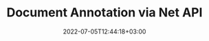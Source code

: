---
############################# Static ############################
layout: "product"
date: 2022-07-05T12:44:18+03:00
draft: false

product: "Annotation"
product_tag: "annotation"
platform: "Net"
platform_tag: "net"

############################# Head ############################
head_title: "Net Document Annotation API | View & Annotate PDF Word Excel PPTX Images"
head_description: "Net Document Annotation API. View, tag, comment & annotate PDF Word DOCX, Excel XLSX, PPTX, EML EMLX, VSS VSD, OTP, CAD & image file formats."

############################# Header ############################
title: "Document Annotation via Net API"
description: "Build Net Applications with capabilities to View & Annotate PDF, HTML, MS Office and other document formats without installing any external software."
button:
    enable: true
    icon: "fas fa-arrow-down"
    label: "Download Free Trial"
    link: "https://downloads.groupdocs.com/annotation/net"

############################# SubMenu ############################
submenu:
    enable: true
    
    left:
        img_alt: "GroupDocs.Annotation for Net"
        image: "https://www.groupdocs.cloud/templates/groupdocs/images/product-logos/groupdocs-annotation-net.png"
        product: "GroupDocs.Annotation"
        platform: "Net"

    middle:
        button:
            # button loop
            - link: "#overview"
              text: "Overview"

            # button loop
            - link: "#features"
              text: "Features"

            # button loop
            - link: "#support"
              text: "Support"

            # button loop
            - link: "https://products.groupdocs.app/annotation"
              text: "Live Demo"

            # button loop
            - link: "https://purchase.groupdocs.com/pricing/annotation/net"
              text: "Pricing"

    right:
        link_download: "https://downloads.groupdocs.com/annotation"
        link_learn: "https://docs.groupdocs.com/annotation/net/"
        link_buy: "https://purchase.groupdocs.com"

############################# Overview ############################
overview:
    enable: true
    content: |
      GroupDocs.Annotation Net API is a product that allows you to work with annotations in documents on different platforms and operating systems, such as Android, MacOS, Linux, Windows. GroupDocs.Annotation provides a library with simple API that gives many advantages: for example, if you need to keep the data confidential or choose how much power you need to work with the library, or partially change the work with annotations, the library is very lightweight and flexible.

        GroupDocs.Annotation for Net API allows you to work with different types of annotations, which includes: Text, Polyline, Area, Underline, Point, Watermark, Arrow, Ellipse, Text Replacement, Distance, Text Field, Resource Redaction etc. And supports most popular documents formats such as: PDF, HTML, Microsoft Office Word, Excel spreadsheets, PowerPoint presentations, Visio, Outlook emails, images, metafiles, CAD drawing and various other formats. The API provides the ability to get thumbnails of document pages and supports importing and exporting annotation to and from PDF files.

        Using library, you can [add](/annotation/net/add/bmp/), [edit](/annotation/net/edit/bmp/), [extract](/annotation/net/extract/bmp/) and [delete](/annotation/net/remove/bmp/) annotations from documents, rotate documents, change thumbnails solution and this is not a complete list of all the possibilities. It also offers a comprehensive set of data objects to customize annotation properties as per your requirements within all supported document formats.

        Working with the GroupDocs.Annotation for Net API is very simple and consists of just a few basic steps. At first you need to setup a license, then select the file which you want to work with, then manipulate somehow with document annotations (delete/edit/extract/delete) and save the result. For more information please see product [documentation](https://docs.groupdocs.com/annotation/net/getting-started/) or our [examples](https://github.com/groupdocs-annotation/GroupDocs.Annotation-for-.Net) set.

        GroupDocs.Annotation is regularly updated and provides support for its customers, you are always welcome to ask us a questions or send your ideas or tell us about your needs for something new and we will gladly implement it in our new versions.
    tabs:
      enable: true
      
      ## TAB ONE ##
      tab_one:
        description: |
          Following is an overview of GroupDocs.Annotation for Net:
      
        right:
          enable: true
          icon: "fab fa-html5"
          title: "Overview"
          content: |
            * Add Annotations
            * Export Annotations
            * Import Annotations
            * Reply Based Comments
            * Annotation Compatibility
      
      ## TAB TWO ##
      tab_two:
        description: |
          GroupDocs.Annotation for Net supports all popular [document file formats](https://docs.groupdocs.com/annotation/net/supported-document-formats/) including: Microsoft Office, PDF, images and many others.
        left:
          enable: true
          table:
            # table loop
            - title: "Microsoft Office Formats"
              content: |
                * **Word**: [DOC](/annotation/net/add/doc/), [DOCX](/annotation/net/add/docx/), [DOCM](/annotation/net/add/docm/), [DOT](/annotation/net/add/dot/), [DOTX](/annotation/net/add/dotx/), [RTF](/annotation/net/add/rtf/)
                * **Excel**: [XLS](/annotation/net/add/xls/), [XLSX](/annotation/net/add/xlsx/), [XLSB](/annotation/net/add/xlsb/), [XLSM](/annotation/net/add/xlsm/)
                * **PowerPoint**: [PPT](/annotation/net/add/ppt/), [PPTX](/annotation/net/add/pptx/), [PPS](/annotation/net/add/pps/), [PPSX](/annotation/net/add/ppsx/), [POTM](/annotation/net/add/potm/), [POTX](/annotation/net/add/potx/), [PPSM](/annotation/net/add/ppsm/), [PPTM](/annotation/net/add/pptm/), [WMF](/annotation/net/add/wmf/), [EMF](/annotation/net/add/emf/)
                * **Outlook**: [EML](/annotation/net/add/eml/), [EMLX](/annotation/net/add/emlx/), [MSG](/annotation/net/add/msg/)
                * **Visio**: [VSS](/annotation/net/add/vss/), [VST](/annotation/net/add/vst/), [VSD](/annotation/net/add/vsd/), [VSDX](/annotation/net/add/vsdx/), [VSX](/annotation/net/add/vsx/)

        right:
          enable: true
          table:
            # table loop
            - title: "Other Formats"
              content: |
                * **Portable**: [PDF](/annotation/net/add/pdf/) (PDF/A-1a, PDF/A-1b, PDF/A-2a)
                * **OpenDocument**: [ODT](/annotation/net/add/odt/), [ODS](/annotation/net/add/ods/), [ODP](/annotation/net/add/odp/)
                * **Images**: [BMP](/annotation/net/add/bmp/), [JPG](/annotation/net/add/jpg/), [JPEG](/annotation/net/add/jpeg/), [TIFF](/annotation/net/add/tiff/), [TIF](/annotation/net/add/tif/), [PNG](/annotation/net/add/png/), [GIF](/annotation/net/add/gif/), [DCM](/annotation/net/add/dcm/), [DICOM](/annotation/net/add/dicom/)
                * **AutoCAD**: [DWG](/annotation/net/add/dwg/), [DXF](/annotation/net/add/dxf/), [CAD](/annotation/net/add/cad/)
                * **Other**: [HTM](/annotation/net/add/htm/), [HTML](/annotation/net/add/html/), [CSV](/annotation/net/add/csv/), [DJVU](/annotation/net/add/djvu/), [OTP](/annotation/net/add/otp/), [OTT](/annotation/net/add/ott/)

      ## TAB THREE ##
      tab_three:
        description: |
          GroupDocs.Annotation for Net supports following Operating Systems, Frameworks & Package Managers:
      
        left:
          enable: true
          table:
            # table loop
            - icon: "fab fa-windows"
              title: "Operating Systems"
              content: |
                * Windows Desktop (x86 & x64)
                * Windows Server (x86 & x64)
                * Windows Azure
                * Linux
                * MacOS

            # table loop
            - icon: "fas fa-code"
              title: "Supported Frameworks"
              content: |
                * .NET Standard 2.0
                * .NET Framework 2.0 or higher
                * .NET Core 2.0 or higher
                * Mono Framework 1.2 or higher

        right:
          enable: true
          table:
            # table loop
            - icon: "fas fa-box"
              title: "Package Manager"
              content: |
                * NuGet
            
            # table loop
            - icon: "fas fa-tools"
              title: "Development Environments"
              content: |
                * Microsoft Visual Studio
                * Xamarin.Android
                * Xamarin.IOS
                * Xamarin.Mac
                * MonoDevelop

############################# Features ############################
features:
    enable: true
    title: "GroupDocs.Annotation for Net Features"

    feature:
      # feature loop
      - icon: "fas fa-copy"
        link: "https://docs.groupdocs.com/annotation/net/basic-usage/"
        content: "Add, Edit & Remove Annotations and Replies"

      # feature loop
      - icon: "fas fa-eye"
        link: "https://docs.groupdocs.com/annotation/net/export-annotations/"
        content: "Export Annotations to Document"

      # feature loop
      - icon: "fas fa-bolt"
        link: "Evaluation Limitations and Licensing of GroupDocs.Annotation"
        content: "Metered License – Controlled Billing by Paying According to API Usage"
      
      # feature loop
      - icon: "fas fa-code"
        link: "https://docs.groupdocs.com/annotation/net/extract-annotations-from-document/"
        content: "Single Function Call to Fetch All Annotations of a Document"

      # feature loop
      - icon: "fas fa-cloud"
        link: "https://docs.groupdocs.com/annotation/net/add-point-annotation/"
        content: "Assign Value to Point Annotation or Move Existing Point Value"

      # feature loop
      - icon: "fas fa-remove-format"
        link: "https://docs.groupdocs.com/annotation/net/add-link-annotation/"
        content: "Add Link Annotation to PDF, Word & PowerPoint Slides"

      # feature loop
      - icon: "fas fa-comment-slash"
        link: "https://docs.groupdocs.com/annotation/net/basic-usage/"
        content: "Set Background Color of an Annotation or Remove all the Annotations from Document"

      # feature loop
      - icon: "fas fa-border-all"
        link: "https://docs.groupdocs.com/annotation/net/generate-document-pages-preview/"
        content: "Annotate PDF files with Accuracy – Get Image Representation of PDF Document & Cache Page Previews"

      # feature loop
      - icon: "fas fa-wrench"
        link: "https://docs.groupdocs.com/annotation/net/import-annotations/"
        content: "Get Text Coordinates of Text Annotation in Image Representation of Document"

      # feature loop
      - icon: "fas fa-columns"
        link: "https://docs.groupdocs.com/annotation/net/add-area-annotation/"
        content: "Link User Comments to Area Annotation & Support for Nested Comments"

      # feature loop
      - icon: "fas fa-file-word"
        link: "https://docs.groupdocs.com/annotation/net/add-arrow-annotation/"
        content: "Use Arrow Annotation for pointing to Particular Content"

      # feature loop
      - icon: "fas fa-envelope"
        link: "https://docs.groupdocs.com/annotation/net/add-distance-annotation/"
        content: "Use Distance Annotation to Draw a Line that Represents Distance among Objects"

      # feature loop
      - icon: "fas fa-print"
        link: "https://docs.groupdocs.com/annotation/net/add-point-annotation/"
        content: "Point based Annotation that when Clicked Pops Window to Add Comments"

      # feature loop
      - icon: "fas fa-file-archive"
        link: "https://docs.groupdocs.com/annotation/net/add-polyline-annotation/"
        content: "Create a Connected Sequence of Line Segments Created as a Polyline Annotation"

      # feature loop
      - icon: "fas fa-lock"
        link: "https://docs.groupdocs.com/annotation/net/add-ellipse-annotation/"
        content: "Create Straight Line Segments, Arc Segments, or a combination of the both"

      # feature loop
      - icon: "fas fa-file-code"
        link: "https://docs.groupdocs.com/annotation/net/add-area-annotation/"
        content: "Mark Document Areas Proposed for Redaction"
      
      # feature loop
      - icon: "fas fa-fill-drip"
        link: "https://docs.groupdocs.com/annotation/net/add-image-annotation/"
        content: "Add Image Annotation to PDF, Diagrams, Word, Excel, Presentations & Images"

      # feature loop
      - icon: "fas fa-file-excel"
        link: "https://docs.groupdocs.com/annotation/net/add-annotation-to-the-document/"
        content: "Add Text Field & Text based Stamp or Watermark in Document"

      # feature loop
      - icon: "fas fa-heading"
        link: "https://docs.groupdocs.com/annotation/net/add-annotation-to-the-document/"
        content: "Strike Through, Underline or Replace Particular Text in a Document"

      # feature loop
      - icon: "fas fa-project-diagram"
        link: "https://docs.groupdocs.com/annotation/net/update-annotations/"
        content: "Resize Annotation by assigning new Height & Width Parameters"

      # feature loop
      - icon: "fas fa-cube"
        link: "https://docs.groupdocs.com/annotation/net/generate-document-pages-preview/"
        content: "Get Thumbnails of Document Pages. Manage a Variety of Annotated Docs for Images & Diagrams"

      # feature loop
      - icon: "fab fa-uncharted"
        link: "https://docs.groupdocs.com/annotation/net/export-annotations/"
        content: "Export Annotations to & Work with Multi-page TIFF files"
  
      # feature loop
      - icon: "fab fa-uncharted"
        link: "https://docs.groupdocs.com/annotation/net/add-watermark-annotation/"
        content: "Adjust Vertical and Horizontal Alignment for Watermark Annotation"
  
      # feature loop
      - icon: "fab fa-uncharted"
        link: "https://docs.groupdocs.com/annotation/net/add-text-field-annotation/"
        content: "Add Text Horizontal Alignment for Text Field"

      # feature loop
      - icon: "fab fa-uncharted"
        link: "https://docs.groupdocs.com/annotation/net/document-text-info/"
        content: "Get information about document text lines (text, width, height, indents)"

    more_feature:
      # more_feature_loop
      - title: "Support for Multiple Types of Annotation"
        content: |
          GroupDocs.Annotation for .NET enables you to work with various types of annotations. This gives freedom and ease of communication while collaborating with your team on tasks. You can use annotations, such as, area annotation (mark an area as rectangle and add notes to it), point annotation (stick comments at any point in document), text annotation (add comment to selected text), strikeout/underline annotation (applied to a paragraph), polyline annotation (draw shapes and freehand lines), arrow annotation (arrow pointer with attached comments), ellipse annotation (display text inside the ellipse), distance annotation (draw a line that represents distance among objects), link annotation (add web links to supported document formats), and watermark annotation (text stamp or watermark can be added in document).

          ```cs
          // Initialize list of AnnotationInfo
          List<AnnotationInfo> annotations = new List<AnnotationInfo>();
          // Initialize text annotation
          AnnotationInfo textAnnotation = new AnnotationInfo
          {
            Box = new Rectangle((float)265.44, (float)153.86, 206, 36), Type = AnnotationType.Text 
          };
          // Add annotation to list
          annotations.Add(textAnnotation);
          // Get input file stream
          Stream inputFile = new FileStream("D:/input.pdf", FileMode.Open, File
          .ReadWrite);
          // Export annotation and save output file
          CommonUtilities.SaveOutputDocument(inputFile, annotations, DocumentType.Pdf);
          ```

############################# Support ############################
support:
    enable: true

############################# Solutions ############################
solutions:
    enable: true
    title: "GroupDocs.Annotation offers document viewing APIs for other popular development environments"

    solution:
        # solution loop
        - img_alt: "GroupDocs.Annotation for Java"
          image: "https://www.groupdocs.cloud/templates/groupdocs/images/product-logos/groupdocs-annotation-java.png"
          product: "GroupDocs.Annotation"
          platform: "Java"
          link: "/annotation/java/"

############################# Back to top ###############################
back_to_top:
  enable: true
---